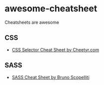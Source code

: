 # awesome-cheatsheet
Cheatsheets are awesome

## CSS
- [CSS Selector Cheat Sheet by Cheetyr.com](http://www.cheetyr.com/css-selectors)

## SASS
- [SASS Cheat Sheet by Bruno Scopelliti](https://sass-cheatsheet.brunoscopelliti.com/)
